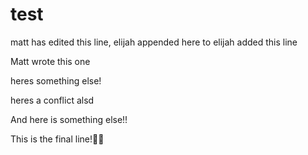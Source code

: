 # test
matt has edited this line, elijah appended here to
elijah added this line

Matt wrote this one



heres something else!

heres a conflict
alsd


And here is something else!!




This is the final line!
